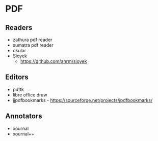 # PDF

## Readers

- zathura pdf reader
- sumatra pdf reader
- okular
- Sioyek
    - <https://github.com/ahrm/sioyek>

## Editors

- pdftk
- libre office draw
- jjpdfbookmarks - <https://sourceforge.net/projects/jpdfbookmarks/>

## Annotators

- xournal
- xournal++
